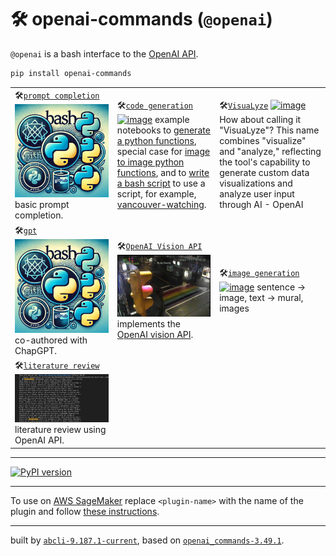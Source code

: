 # 🛠️ openai-commands (`@openai`)

`@openai` is a bash interface to the [OpenAI API](https://beta.openai.com/docs/introduction).

```bash
pip install openai-commands
```

|   |   |   |
| --- | --- | --- |
| 🛠️[`prompt completion`](https://github.com/kamangir/openai-commands/tree/main/openai_commands/completion#%EF%B8%8F-prompt-completion) [![image](https://github.com/kamangir/assets/raw/main/blue-plugin/marquee.png?raw=true)](https://github.com/kamangir/openai-commands/tree/main/openai_commands/completion#%EF%B8%8F-prompt-completion) basic prompt completion. | 🛠️[`code generation`](https://github.com/kamangir/openai-commands/tree/main/openai_commands/completion#%EF%B8%8F-code-generation) [![image](https://github.com/kamangir/openai-commands/blob/main/assets/completion_i2i_function.png?raw=true)](https://github.com/kamangir/openai-commands/tree/main/openai_commands/completion#%EF%B8%8F-code-generation) example notebooks to [generate a python functions](./notebooks/completion_ai_function_py.ipynb), special case for [image to image python functions](./notebooks/completion_i2i_function.ipynb), and to [write a bash script](./notebooks/completion_ai_function_bash.ipynb) to use a script, for example, [vancouver-watching](https://github.com/kamangir/vancouver-watching). | 🛠️[`VisuaLyze`](https://github.com/kamangir/openai-commands/tree/main/openai_commands/VisuaLyze) [![image](https://github.com/kamangir/openai-commands/assets/1007567/7c0ed5f7-6941-451c-a17e-504c6adab23f)](https://github.com/kamangir/openai-commands/tree/main/openai_commands/VisuaLyze) How about calling it "VisuaLyze"? This name combines "visualize" and "analyze," reflecting the tool's capability to generate custom data visualizations and analyze user input through AI - OpenAI |
| 🛠️[`gpt`](https://github.com/kamangir/openai-commands/tree/main/openai_commands/gpt) [![image](https://github.com/kamangir/assets/raw/main/blue-plugin/marquee.png?raw=true)](https://github.com/kamangir/openai-commands/tree/main/openai_commands/gpt) co-authored with ChapGPT. | 🛠️[`OpenAI Vision API`](https://github.com/kamangir/openai-commands/tree/main/openai_commands/vision) [![image](https://raw.githubusercontent.com/kamangir/assets/main/vanwatch/2023-11-25-openai-vision/ButeNorthDavie.jpg)](https://github.com/kamangir/openai-commands/tree/main/openai_commands/vision) implements the [OpenAI vision API](https://platform.openai.com/docs/guides/vision). | 🛠️[`image generation`](https://github.com/kamangir/openai-commands/tree/main/openai_commands/images) [![image](https://github.com/kamangir/openai-commands/blob/main/assets/DALL-E.png?raw=true)](https://github.com/kamangir/openai-commands/tree/main/openai_commands/images) sentence -> image, text -> mural, images |
| 🛠️[`literature review`](https://github.com/kamangir/openai-commands/tree/main/openai_commands/literature_review) [![image](https://github.com/kamangir/assets/blob/main/openai_commands/literature-review/marquee.png?raw=true)](https://github.com/kamangir/openai-commands/tree/main/openai_commands/literature_review) literature review using OpenAI API. |  |  |

---


[![PyPI version](https://img.shields.io/pypi/v/openai-commands.svg)](https://pypi.org/project/openai-commands/)

---

To use on [AWS SageMaker](https://aws.amazon.com/sagemaker/) replace `<plugin-name>` with the name of the plugin and follow [these instructions](https://github.com/kamangir/notebooks-and-scripts/blob/main/SageMaker.md).

---
built by [`abcli-9.187.1-current`](https://github.com/kamangir/awesome-bash-cli), based on [`openai_commands-3.49.1`](https://github.com/kamangir/openai-commands).
